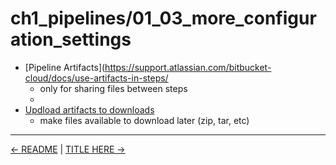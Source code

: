 # ch1_pipelines/01_03_more_configuration_settings

- [Pipeline Artifacts](https://support.atlassian.com/bitbucket-cloud/docs/use-artifacts-in-steps/
    - only for sharing files between steps
    -
- [Updload artifacts to downloads](https://support.atlassian.com/bitbucket-cloud/docs/deploy-build-artifacts-to-bitbucket-downloads/)
    - make files available to download later (zip, tar, etc)


<!-- FooterStart -->
---
[← README](../01_03_configure_pipeline_stages/README.md) | [TITLE HERE →](../01_05_use_yaml_anchors/README.md)
<!-- FooterEnd -->
